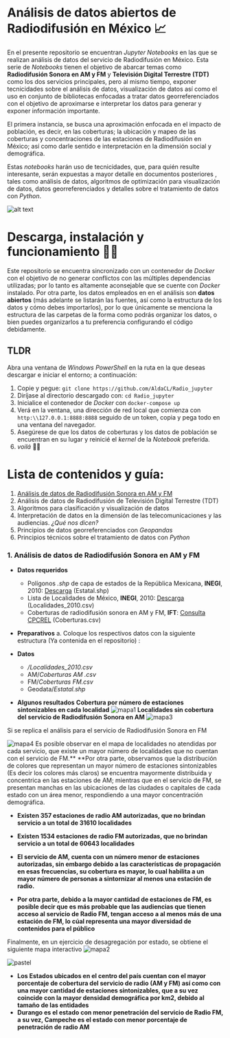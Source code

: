 # Análisis de datos abiertos de Radiodifusión en México 📈

En el presente repositorio se encuentran *Jupyter Notebooks* en las que se realizan análisis de datos del servicio de Radiodifusión en México. Esta serie de *Notebooks* tienen el objetivo de abarcar temas como **Radiodifusión Sonora en AM y FM** y  **Televisión Digital Terrestre (TDT)**  como los dos servicios principales, pero al mismo tiempo, exponer tecnicidades sobre el análisis de datos, visualización de datos así como el uso en conjunto  de bibliotecas enfocadas a tratar datos georreferenciados con el objetivo de aproximarse e interpretar los datos para generar y exponer información importante. 

El primera instancia, se busca una aproximación enfocada en el impacto de población, es decir, en las coberturas; la ubicación y mapeo de las coberturas y concentraciones de las estaciones de Radiodifusión en México; así como darle sentido e interpretación en la dimensión social y demográfica. 

Estas *notebooks* harán uso de tecnicidades, que, para quién resulte interesante, serán expuestas a mayor detalle en documentos posteriores , tales como análisis de datos, algoritmos de optimización para visualización de datos, datos georreferenciados y detalles sobre el tratamiento de datos con *Python*.

![alt text](/radio/Datos/results/mapa1.png)


# Descarga, instalación y funcionamiento 🐱‍👤

Este repositorio se encuentra sincronizado con un contenedor de *Docker* con el objetivo de no generar conflictos con las múltiples dependencias utilizadas; por lo tanto es altamente aconsejable que se cuente con *Docker* instalado.
Por otra parte, los datos empleados en en el análisis son **datos abiertos** (más adelante se listarán las fuentes, así como la estructura de los datos y cómo debes importarlos), por lo que únicamente se menciona la estructura de las carpetas de la forma como podrás organizar los datos, o bien puedes organizarlos a tu preferencia configurando el código debidamente. 


## TLDR
Abra una ventana de *Windows PowerShell* en la ruta en la que deseas descargar e iniciar el entorno; a continuación:

 1. Copie y pegue:  `git clone https://github.com/AldaCL/Radio_jupyter`
 2. Diríjase al directorio descargado con: `cd Radio_jupyter` 
 3. Inicialice el contenedor de *Docker* con `docker-compose up`
 4. Verá en la ventana, una dirección de red local que comienza con `http:\\127.0.0.1:8888:8888` seguido de un token, copia y pega todo en una ventana del navegador.
 5. Asegúrese  de  que los datos de coberturas y los datos de población se encuentran en su lugar y reinicié el *kernel* de la *Notebook* preferida.
 6. *voilá*  🐱‍🏍
  
# Lista de contenidos y guía: 

 1. [Análisis de datos de Radiodifusión Sonora en AM  y FM](#radio)
 2. Análisis de datos de Radiodifusión de Televisión Digital Terrestre (TDT)
 3. Algoritmos para clasificación y visualización de datos
 4. Interpretación de datos en la dimensión de las telecomunicaciones y las audiencias. *¿Qué nos dicen?*
 5. Principios de datos georreferenciados con *Geopandas*
 6. Principios técnicos sobre el tratamiento de datos con *Python*



### 1. Análisis de datos de Radiodifusión Sonora en AM  y FM  <a name="radio"></a>

 - **Datos requeridos**
	 - Polígonos *.shp* de capa de estados de la República Mexicana, **INEGI**, 2010: [Descarga](https://www.inegi.org.mx/app/biblioteca/ficha.html?upc=702825296520) (Estatal.shp)
	 - Lista de Localidades de México, **INEGI**, 2010: [Descarga](https://www.inegi.org.mx/contenidos/programas/ccpv/2010/datosabiertos/iter_nal_2010_csv.zip ) (Localidades_2010.csv)
	- Coberturas de radiodifusión sonora en AM y FM, **IFT**:  [Consulta CPCREL](http://mapasradiodifusion.ift.org.mx/CPCREL-web/consultaCoberturas/consultaCoberturas.xhtml;jsessionid=U-8eUGaEZNAYqrD8aTpGOYH0vn-6YGkZmI6KeQozd527haXDVzNQ!271094803?dswid=6870) (Coberturas.csv)
	
 - **Preparativos**
	a. Coloque los respectivos datos con la siguiente estructura (Ya contenida en el repositorio) : 
- **Datos**
	- */Localidades_2010.csv*
	- AM/*Coberturas AM .csv*
	- FM/*Coberturas FM.csv*
	- Geodata/*Estatal.shp*
	
- **Algunos resultados**
**Cobertura por número de estaciones sintonizables en cada localidad**
![mapa1](/radio/Datos/results/mapa1.png)
**Localidades sin cobertura del servicio de Radiodifusión Sonora en AM**
![mapa3](/radio/Datos/results/mapa3.png)

Si se replica el análisis para el servicio de Radiodifusión Sonora en FM

![mapa4](/radio/Datos/results/mapa4.png)
Es posible observar en  el mapa de localidades no atendidas por cada servicio, que existe un mayor número de localidades que no cuentan con el servicio de FM.**
**Por otra parte, observamos que la distribución de colores que representan un mayor número de estaciones sintonizables (Es decir los colores más claros) se encuentra mayormente distribuida y concentrica en las estaciones de AM; mientras que en el servicio de FM, se presentan manchas en las ubicaciones de las ciudades o capitales de cada estado con un área menor, respondiendo a una mayor concentración demográfica.
* **Existen 357 estaciones de radio AM autorizadas, que no  brindan servicio a un total de 31610 localidades**
* **Existen 1534 estaciones de radio FM autorizadas, que no brindan servicio a un total de 60643 localidades**

* **El servicio de AM, cuenta con un número menor de estaciones autorizadas, sin embargo debido a las características de propagación en esas frecuencias, su cobertura es mayor, lo cual habilita a un mayor número de personas a sintornizar al menos una estación de radio.**
* **Por otra parte, debido a la mayor cantidad de estaciones de FM, es posible decir que es más probable que las audiencias que tienen acceso al servicio de Radio FM, tengan acceso a al menos más de una estación de FM, lo cúal representa una mayor diversidad de contenidos para el público**

Finalmente, en un ejercicio de desagregación por estado, se obtiene el siguiente mapa interactivo
![mapa2](/radio/Datos/results/mapa2.png)

![pastel](/radio/Datos/results/pastel.png)

* **Los Estados ubicados en el centro del país cuentan con el mayor porcentaje de cobertura del servicio de radio (AM y FM) así como con una mayor cantidad de estaciones sintonizables, que a su vez coincide con la mayor densidad demográfica por km2, debido al tamaño de las entidades**
* **Durango es el estado con menor penetración del servicio de Radio FM, a su vez, Campeche es el estado con menor porcentaje de penetración de radio AM**

